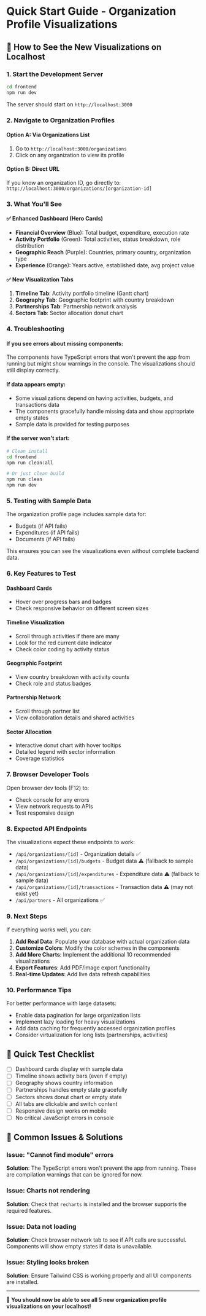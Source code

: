# Quick Start Guide - Organization Profile Visualizations

## 🚀 How to See the New Visualizations on Localhost

### 1. Start the Development Server
```bash
cd frontend
npm run dev
```

The server should start on `http://localhost:3000`

### 2. Navigate to Organization Profiles

#### Option A: Via Organizations List
1. Go to `http://localhost:3000/organizations`
2. Click on any organization to view its profile

#### Option B: Direct URL
If you know an organization ID, go directly to:
`http://localhost:3000/organizations/[organization-id]`

### 3. What You'll See

#### ✅ Enhanced Dashboard (Hero Cards)
- **Financial Overview** (Blue): Total budget, expenditure, execution rate
- **Activity Portfolio** (Green): Total activities, status breakdown, role distribution
- **Geographic Reach** (Purple): Countries, primary country, organization type
- **Experience** (Orange): Years active, established date, avg project value

#### ✅ New Visualization Tabs
1. **Timeline Tab**: Activity portfolio timeline (Gantt chart)
2. **Geography Tab**: Geographic footprint with country breakdown
3. **Partnerships Tab**: Partnership network analysis
4. **Sectors Tab**: Sector allocation donut chart

### 4. Troubleshooting

#### If you see errors about missing components:
The components have TypeScript errors that won't prevent the app from running but might show warnings in the console. The visualizations should still display correctly.

#### If data appears empty:
- Some visualizations depend on having activities, budgets, and transactions data
- The components gracefully handle missing data and show appropriate empty states
- Sample data is provided for testing purposes

#### If the server won't start:
```bash
# Clean install
cd frontend
npm run clean:all

# Or just clean build
npm run clean
npm run dev
```

### 5. Testing with Sample Data

The organization profile page includes sample data for:
- Budgets (if API fails)
- Expenditures (if API fails)
- Documents (if API fails)

This ensures you can see the visualizations even without complete backend data.

### 6. Key Features to Test

#### Dashboard Cards
- Hover over progress bars and badges
- Check responsive behavior on different screen sizes

#### Timeline Visualization
- Scroll through activities if there are many
- Look for the red current date indicator
- Check color coding by activity status

#### Geographic Footprint
- View country breakdown with activity counts
- Check role and status badges

#### Partnership Network
- Scroll through partner list
- View collaboration details and shared activities

#### Sector Allocation
- Interactive donut chart with hover tooltips
- Detailed legend with sector information
- Coverage statistics

### 7. Browser Developer Tools

Open browser dev tools (F12) to:
- Check console for any errors
- View network requests to APIs
- Test responsive design

### 8. Expected API Endpoints

The visualizations expect these endpoints to work:
- `/api/organizations/[id]` - Organization details ✅
- `/api/organizations/[id]/budgets` - Budget data ⚠️ (fallback to sample data)
- `/api/organizations/[id]/expenditures` - Expenditure data ⚠️ (fallback to sample data)
- `/api/organizations/[id]/transactions` - Transaction data ⚠️ (may not exist yet)
- `/api/partners` - All organizations ✅

### 9. Next Steps

If everything works well, you can:
1. **Add Real Data**: Populate your database with actual organization data
2. **Customize Colors**: Modify the color schemes in the components
3. **Add More Charts**: Implement the additional 10 recommended visualizations
4. **Export Features**: Add PDF/image export functionality
5. **Real-time Updates**: Add live data refresh capabilities

### 10. Performance Tips

For better performance with large datasets:
- Enable data pagination for large organization lists
- Implement lazy loading for heavy visualizations
- Add data caching for frequently accessed organization profiles
- Consider virtualization for long lists (partnerships, activities)

## 🎯 Quick Test Checklist

- [ ] Dashboard cards display with sample data
- [ ] Timeline shows activity bars (even if empty)
- [ ] Geography shows country information
- [ ] Partnerships handles empty state gracefully
- [ ] Sectors shows donut chart or empty state
- [ ] All tabs are clickable and switch content
- [ ] Responsive design works on mobile
- [ ] No critical JavaScript errors in console

## 🔧 Common Issues & Solutions

### Issue: "Cannot find module" errors
**Solution**: The TypeScript errors won't prevent the app from running. These are compilation warnings that can be ignored for now.

### Issue: Charts not rendering
**Solution**: Check that `recharts` is installed and the browser supports the required features.

### Issue: Data not loading
**Solution**: Check browser network tab to see if API calls are successful. Components will show empty states if data is unavailable.

### Issue: Styling looks broken
**Solution**: Ensure Tailwind CSS is working properly and all UI components are installed.

---

**🎉 You should now be able to see all 5 new organization profile visualizations on your localhost!**